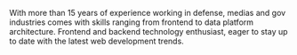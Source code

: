 With more than 15 years of experience working in defense, medias and gov industries comes with skills ranging from frontend to data platform architecture.
Frontend and backend technology enthusiast, eager to stay up to date with the latest web development trends.
